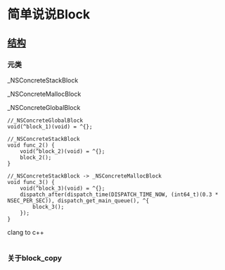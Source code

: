 # 简单说说Block

## [结构](/BlockStruct.h)




### 元类
_NSConcreteStackBlock 

_NSConcreteMallocBlock

_NSConcreteGlobalBlock
```
//_NSConcreteGlobalBlock
void(^block_1)(void) = ^{};

//_NSConcreteStackBlock
void func_2() {
    void(^block_2)(void) = ^{};
    block_2();
}

//_NSConcreteStackBlock -> _NSConcreteMallocBlock
void func_3() {
    void(^block_3)(void) = ^{};
    dispatch_after(dispatch_time(DISPATCH_TIME_NOW, (int64_t)(0.3 * NSEC_PER_SEC)), dispatch_get_main_queue(), ^{
        block_3();
    });
}
```
clang to c++
```
```
### 关于block_copy
